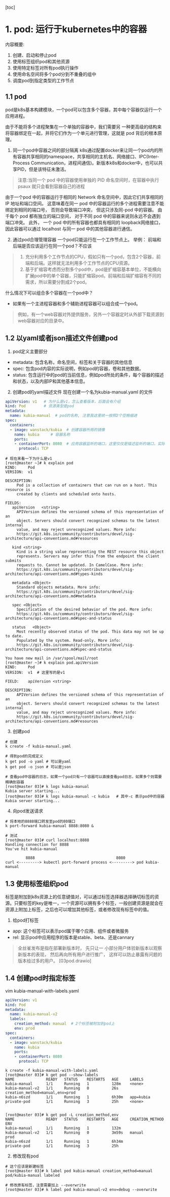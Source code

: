 [toc]

# 1. pod: 运行于kubernetes中的容器

内容概要:
1. 创建、启动和停止pod
2. 使用标签组织pod和其他资源
3. 使用特定标签对所有pod执行操作
4. 使用命名空间将多个pod分到不重叠的组中
5. 调度pod到指定类型的工作节点

## 1.1 pod
pod是k8s基本构建模块，一个pod可以包含多个容器，其中每个容器仅运行一个应用进程。

由于不能将多个进程聚集在一个单独的容器中，我们需要另 一种更高级的结构来将容器绑定在一起，并将它们作为一个单元进行管理，这就是 pod 背后的根本原理。

1. 同一个pod中容器之间的部分隔离
k8s通过配置docker来让同一个pod内的所有容器共享相同的namespace，共享相同的主机名、网络接口、IPC(Inter-Process Communication，进程间通信)。新版本k8s和docker中，也可以共享PID，但是该特征未激活。

>注意:当同一个 pod 中的容器使用单独的 PID 命名空间时，在容器中执行 psaux 就只会看到容器自己的进程

由于一个pod 中的容器运行于相同的 Network 命名空间中，因此它们共享相同的 IP 地址和端口空间。 这意味着在同一 pod 中的容器运行的多个进程需要注意不能绑定到相同的端口号， 否则会导致端口冲突， 但这只涉及同-pod 中的容器。 由千每个 pod 都有独立的端口空间， 对于不同 pod 中的容器来说则永远不会遇到端口冲突。 此外， 一个 pod 中的所有容器也都具有相同的 loopback网络接口，因此容器可以通过 localhost 与同一 pod 中的其他容器进行通信。

2. 通过pod合理管理容器
一个pod只能运行在一个工作节点上。
举例： 前端和后端是否应该运行在同一个pod？不应该
>1. 充分利用多个工作节点的CPU，假如只有一个pod，包含2个容器，前端和后端。这样就无法利用多个工作节点的CPU资源。
>2. 基于扩缩容考虑而分割多个pod中，pod是扩缩容基本单位，不能横向扩展pod中的单个容器，只能扩缩容pod。前端和后端扩缩容有不同的需求，所以需要分割成2个pod。

什么情况下可以组合多个容器在一个pod中？
- 如果有一个主进程容器和多个辅助进程容器可以组合成一个pod。
> 例如，有一个web容器对外提供服务，另外一个容器定时从外部下载资源到web容器对应的目录中。


## 1.2 以yaml或者json描述文件创建pod

1. pod定义主要部分
- metadata: 包含名称，命名空间，标签和关于容器的其他信息
- spec: 包含pod内容的实际说明，例如pod的容器，卷和其他数据。
- status: 包含运行中的pod的当前信息，例如pod所处的条件，每个容器的描述和状态，以及内部IP和其他基本信息。


2. 创建pod的yaml描述文件
现在创建一个名为kubia-manual.yaml 的文件
```yaml
apiVersion: v1   # 为什么是v1，怎么查看版本，后面会有介绍
kind: Pod        # 资源类型是pod
metadata:
  name: kubia-manual  # pod的名称, 注意我这里统一按照2个空格缩进
spec:
  containers:
  - image: wanstack/kubia  # 创建容器所用的镜像
    name: kubia     # 容器名称
    ports:
    - containerPort: 8080  # 应用容器监听的端口，这里仅仅是描述监听的端口，实际上不描述也是监听的80端口，和应用有关系
      protocol: TCP
```
```shell
# 现在来看一下为什么是v1
[root@master ~]# k explain pod
KIND:     Pod
VERSION:  v1

DESCRIPTION:
     Pod is a collection of containers that can run on a host. This resource is
     created by clients and scheduled onto hosts.

FIELDS:
   apiVersion	<string>
     APIVersion defines the versioned schema of this representation of an
     object. Servers should convert recognized schemas to the latest internal
     value, and may reject unrecognized values. More info:
     https://git.k8s.io/community/contributors/devel/sig-architecture/api-conventions.md#resources

   kind	<string>
     Kind is a string value representing the REST resource this object
     represents. Servers may infer this from the endpoint the client submits
     requests to. Cannot be updated. In CamelCase. More info:
     https://git.k8s.io/community/contributors/devel/sig-architecture/api-conventions.md#types-kinds

   metadata	<Object>
     Standard objects metadata. More info:
     https://git.k8s.io/community/contributors/devel/sig-architecture/api-conventions.md#metadata

   spec	<Object>
     Specification of the desired behavior of the pod. More info:
     https://git.k8s.io/community/contributors/devel/sig-architecture/api-conventions.md#spec-and-status

   status	<Object>
     Most recently observed status of the pod. This data may not be up to date.
     Populated by the system. Read-only. More info:
     https://git.k8s.io/community/contributors/devel/sig-architecture/api-conventions.md#spec-and-status

You have new mail in /var/spool/mail/root
[root@master ~]# k explain pod.apiVersion
KIND:     Pod
VERSION:  v1  # 这里写的是v1

FIELD:    apiVersion <string>

DESCRIPTION:
     APIVersion defines the versioned schema of this representation of an
     object. Servers should convert recognized schemas to the latest internal
     value, and may reject unrecognized values. More info:
     https://git.k8s.io/community/contributors/devel/sig-architecture/api-conventions.md#resources

```

3. 创建pod
```shell
# 创建
k create -f kubia-manual.yaml

# 得到pod的完成定义
k get pod -o yaml # 可以是yaml
k get pod -o json # 可以是json

# 查看pod中容器的日志，如果一个pod只有一个容器可以直接查看pod日志，如果多个则需要精确到容器
[root@master 03]# k logs kubia-manual 
Kubia server starting...
[root@master 03]# k logs kubia-manual -c kubia   # 其中-c 表示pod中的容器
Kubia server starting...
```

4. 向pod发送请求
```shell
# 将本地的8888端口转发至pod的80端口
k port-forward kubia-manual 8888:8080 &

# 测试
[root@master 03]# curl localhost:8888
Handling connection for 8888
You've hit kubia-manual

```
```shell
         8888                                    8080
curl <---------> kubectl port-forward process <---------> pod kubia-manual

```


## 1.3 使用标签组织pod
标签是附加到k8s资源上的任意键值对，可以通过标签选择器选择确切标签的资源。只要标签的key是唯一，一个资源可以拥有多个标签，一般创建资源是就会在资源上附加上标签，之后也可以增加其他标签，或者修改现有标签中的值。

1. 给pod打标签
- app: 这个标签可以表示pod属于哪个应用、组件或者微服务
- rel: 显示pod中应用程序的版本是stable、beta、还是cannary

>全丝雀发布是指在部署新版本时， 先只让一 小部分用户体验新版本以观察新版本的表现， 然后再向所有用户进行推广， 这样可以防止暴露有问题的版本给过多的用户。
[03pod.drawio]

## 1.4 创建pod时指定标签
vim kubia-manual-with-labels.yaml
```yaml
apiVersion: v1
kind: Pod
metadata:
  name: kubia-manual-v2
  labels:
    creation_method: manual  # 2个标签被附加到pod上
    env: prod
spec:
  containers:
  - image: wanstack/kubia
    name: kubia
    ports:
    - containerPort: 8080
      protocol: TCP
```

```shell
k create -f kubia-manual-with-labels.yaml
[root@master 03]# k get pod --show-labels 
NAME              READY   STATUS    RESTARTS   AGE     LABELS
kubia-manual      1/1     Running   1          128m    <none>
kubia-manual-v2   1/1     Running   0          26s     creation_method=manual,env=prod
kubia-n6szd       1/1     Running   1          6h30m   app=kubia
private-pod       1/1     Running   3          25h     <none>


[root@master 03]# k get pod -L creation_method,env
NAME              READY   STATUS    RESTARTS   AGE     CREATION_METHOD   ENV
kubia-manual      1/1     Running   1          132m                      
kubia-manual-v2   1/1     Running   0          3m59s   manual            prod
kubia-n6szd       1/1     Running   1          6h34m                     
private-pod       1/1     Running   3          25h 
```

2. 修改现有pod
```shell
# 这个应该是新建标签
[root@master 03]# k label pod kubia-manual creation_method=manual
pod/kubia-manual labeled

# 修改原有标签，注意需要加上 --overwrite
[root@master 03]# k label pod kubia-manual-v2 env=debug --overwrite

```